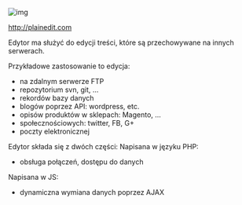 ![img](http://plainedit.com/img/Original_512.png)

http://plainedit.com

Edytor ma służyć do edycji treści, które są przechowywane na innych serwerach.

Przykładowe zastosowanie to edycja:
- na zdalnym serwerze FTP
- repozytorium svn, git, ...
- rekordów bazy danych
- blogów poprzez API: wordpress, etc.
- opisów produktów w sklepach: Magento, ...
- społecznościowych: twitter, FB, G+
- poczty elektronicznej


Edytor składa się z dwóch części:
Napisana w języku PHP:
- obsługa połączeń, dostępu do danych

Napisana w JS:
- dynamiczna wymiana danych poprzez AJAX

